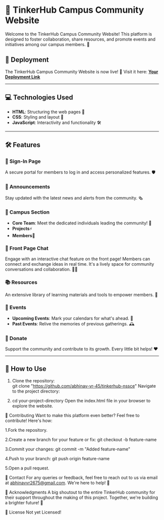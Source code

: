 # 🌟 TinkerHub Campus Community Website

Welcome to the TinkerHub Campus Community Website! This platform is designed to foster collaboration, share resources, and promote events and initiatives among our campus members. 🚀

## 🚀 Deployment

The TinkerHub Campus Community Website is now live! 🎉 Visit it here: **[Your Deployment Link](https://your-deployment-link.com)**

---

## 💻 Technologies Used
- **HTML**: Structuring the web pages 📜
- **CSS**: Styling and layout 🎨
- **JavaScript**: Interactivity and functionality 🛠️

---

## 🛠️ Features

### 🔐 Sign-In Page
A secure portal for members to log in and access personalized features. 🛡️

### 📢 Announcements
Stay updated with the latest news and alerts from the community. 🗞️

### 🏫 Campus Section
- **Core Team**: Meet the dedicated individuals leading the community! 🌟
- **Projects**⚡
- **Members**👥

### 💬 Front Page Chat
Engage with an interactive chat feature on the front page! Members can connect and exchange ideas in real time. It's a lively space for community conversations and collaboration. 💬✨

### 📚 Resources
An extensive library of learning materials and tools to empower members. 📖

### 🎉 Events
- **Upcoming Events**: Mark your calendars for what's ahead. 📅
- **Past Events**: Relive the memories of previous gatherings. 🕰️

### 💌 Donate
Support the community and contribute to its growth. Every little bit helps! ❤️

---

## 🚀 How to Use

1. Clone the repository:  
   git clone "https://github.com/abhinav-vr-45/tinkerhub-nssce"
   Navigate to the project directory:
   
2. cd your-project-directory
   Open the index.html file in your browser to explore the website.

🌟 Contributing
Want to make this platform even better? Feel free to contribute! Here's how:

1.Fork the repository.

2.Create a new branch for your feature or fix:
  git checkout -b feature-name
  
3.Commit your changes:
  git commit -m "Added feature-name"

4.Push to your branch:
  git push origin feature-name

5.Open a pull request.

📧 Contact
For any queries or feedback, feel free to reach out to us via email at abhinavvr2675@gmail.com. We're here to help! 🌈

🙌 Acknowledgments
A big shoutout to the entire TinkerHub community for their support throughout the making of this project. Together, we're building a brighter future! 🌟

🤝 License
Not yet Licensed!
